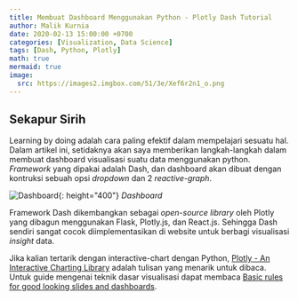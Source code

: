 ```yaml
---
title: Membuat Dashboard Menggunakan Python - Plotly Dash Tutorial
author: Malik Kurnia
date: 2020-02-13 15:00:00 +0700
categories: [Visualization, Data Science]
tags: [Dash, Python, Plotly]
math: true
mermaid: true
image:
  src: https://images2.imgbox.com/51/3e/Xef6r2n1_o.png
---
```


## Sekapur Sirih
Learning by doing adalah cara paling efektif dalam mempelajari sesuatu hal. Dalam artikel ini, setidaknya akan saya memberikan langkah-langkah dalam membuat dashboard visualisasi suatu data menggunakan python. <i>Framework</i> yang dipakai adalah Dash, dan dashboard akan dibuat dengan kontruksi sebuah opsi <i>dropdown</i> dan 2 <i>reactive-graph</i>.

![Dashboard](https://images2.imgbox.com/51/3e/Xef6r2n1_o.png){: height="400"}
_Dashboard_


Framework Dash dikembangkan sebagai <i>open-source library</i> oleh Plotly yang dibagun menggunakan Flask, Plotly.js, dan React.js. Sehingga Dash sendiri sangat cocok diimplementasikan di website untuk berbagi visualisasi <i>insight</i> data.

Jika kalian tertarik dengan interactive-chart dengan Python, <a href="https://www.statworx.com/blog/plotly-an-interactive-charting-library/">Plotly - An Interactive Charting Library</a> adalah tulisan yang menarik untuk dibaca. Untuk guide mengenai teknik dasar visualisasi dapat membaca <a href="https://www.statworx.com/blog/basic-rules-for-good-looking-slides-and-dashboards/">Basic rules for good looking slides and dashboards</a>.

